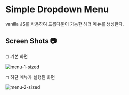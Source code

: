 # Simple Dropdown Menu
vanilla JS를 사용하여 드롭다운이 가능한 헤더 메뉴를 생성한다.

## Screen Shots 📷
◻ 기본 화면

![menu-1-sized](https://user-images.githubusercontent.com/47620950/125600092-84bf12eb-f658-4bce-b322-851aa4e3b40b.PNG)

◻ 하단 메뉴가 실행된 화면

![menu-2-sized](https://user-images.githubusercontent.com/47620950/125600284-21a81e92-086b-4ae4-9c56-27b7041aa714.PNG)
